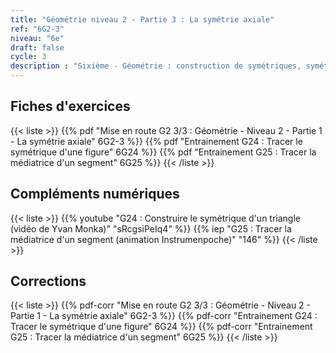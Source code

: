 ```yaml
---
title: "Géométrie niveau 2 - Partie 3 : La symétrie axiale"
ref: "6G2-3"
niveau: "6e"
draft: false
cycle: 3
description : "Sixième - Géométrie : construction de symétriques, symétrie axiale"
---
```


<h2 class="ui horizontal divider header"> Fiches d'exercices</h2>


{{< liste >}}
	{{% pdf "Mise en route G2 3/3 : Géométrie - Niveau 2 - Partie 1 - La symétrie axiale" 6G2-3 %}}
	{{% pdf "Entrainement G24 : Tracer le symétrique d'une figure" 6G24 %}}
	{{% pdf "Entrainement G25 : Tracer la médiatrice d'un segment" 6G25 %}}
{{< /liste >}}

<div class="ui hidden divider"></div>
<div class="ui hidden divider"></div>

<h2 class="ui horizontal divider header"> Compléments numériques</h2>


{{< liste >}}
	{{% youtube "G24 : Construire le symétrique d'un triangle (vidéo de Yvan Monka)" "sRcgsiPeIq4" %}}
	{{% iep "G25 : Tracer la médiatrice d'un segment (animation Instrumenpoche)" "146" %}}
{{< /liste >}}

<div class="ui hidden divider"></div>
<div class="ui hidden divider"></div>

<h2 class="ui horizontal divider header"> Corrections</h2>

{{< liste >}}
	{{% pdf-corr "Mise en route G2 3/3 : Géométrie - Niveau 2 - Partie 1 - La symétrie axiale" 6G2-3 %}}
	{{% pdf-corr "Entrainement G24 : Tracer le symétrique d'une figure" 6G24 %}}
	{{% pdf-corr "Entrainement G25 : Tracer la médiatrice d'un segment" 6G25 %}}
{{< /liste >}}


